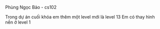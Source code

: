 Phùng Ngọc Bảo - cs102

Trong dự án cuối khóa em thêm một level mới là level 13
Em có thay hình nền ở level 1